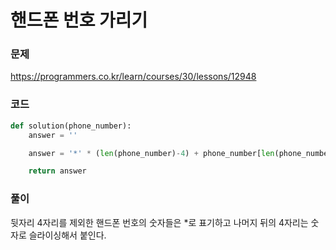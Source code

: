 핸드폰 번호 가리기
=================================================================

### 문제
https://programmers.co.kr/learn/courses/30/lessons/12948

### 코드

``` python
def solution(phone_number):
    answer = ''

    answer = '*' * (len(phone_number)-4) + phone_number[len(phone_number)-4:]

    return answer
```

### 풀이

뒷자리 4자리를 제외한 핸드폰 번호의 숫자들은 *로 표기하고 나머지 뒤의 4자리는 숫자로 슬라이싱해서 붙인다.
